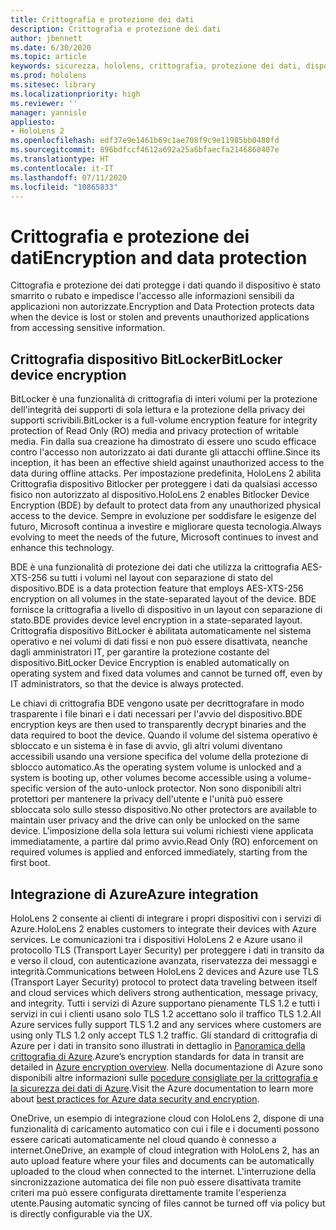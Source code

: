 ```yaml
---
title: Crittografia e protezione dei dati
description: Crittografia e protezione dei dati
author: jbennett
ms.date: 6/30/2020
ms.topic: article
keywords: sicurezza, hololens, crittografia, protezione dei dati, dispositivo BitLocker, BitLocker, bitlocker, crittografia bitlocker, integrazione di azure
ms.prod: hololens
ms.sitesec: library
ms.localizationpriority: high
ms.reviewer: ''
manager: yannisle
appliesto:
- HoloLens 2
ms.openlocfilehash: edf37e9e1461b69c1ae708f9c9e11985bb0480fd
ms.sourcegitcommit: 896bdfccf4612a692a25a6bfaecfa2146860407e
ms.translationtype: HT
ms.contentlocale: it-IT
ms.lasthandoff: 07/11/2020
ms.locfileid: "10865833"
---
```

# <span data-ttu-id="54101-104">Crittografia e protezione dei dati</span><span class="sxs-lookup"><span data-stu-id="54101-104">Encryption and data protection</span></span>

<span data-ttu-id="54101-105">Cittografia e protezione dei dati protegge i dati quando il dispositivo è stato smarrito o rubato e impedisce l'accesso alle informazioni sensibili da applicazioni non autorizzate.</span><span class="sxs-lookup"><span data-stu-id="54101-105">Encryption and Data Protection protects data when the device is lost or stolen and prevents unauthorized applications from accessing sensitive information.</span></span>

## <span data-ttu-id="54101-106">Crittografia dispositivo BitLocker</span><span class="sxs-lookup"><span data-stu-id="54101-106">BitLocker device encryption</span></span>

<span data-ttu-id="54101-107">BitLocker è una funzionalità di crittografia di interi volumi per la protezione dell'integrità dei supporti di sola lettura e la protezione della privacy dei supporti scrivibili.</span><span class="sxs-lookup"><span data-stu-id="54101-107">BitLocker is a full-volume encryption feature for integrity protection of Read Only (RO) media and privacy protection of writable media.</span></span>  <span data-ttu-id="54101-108">Fin dalla sua creazione ha dimostrato di essere uno scudo efficace contro l'accesso non autorizzato ai dati durante gli attacchi offline.</span><span class="sxs-lookup"><span data-stu-id="54101-108">Since its inception, it has been an effective shield against unauthorized access to the data during offline attacks.</span></span> <span data-ttu-id="54101-109">Per impostazione predefinita, HoloLens 2 abilita Crittografia dispositivo Bitlocker per proteggere i dati da qualsiasi accesso fisico non autorizzato al dispositivo.</span><span class="sxs-lookup"><span data-stu-id="54101-109">HoloLens 2 enables Bitlocker Device Encryption (BDE) by default to protect data from any unauthorized physical access to the device.</span></span> <span data-ttu-id="54101-110">Sempre in evoluzione per soddisfare le esigenze del futuro, Microsoft continua a investire e migliorare questa tecnologia.</span><span class="sxs-lookup"><span data-stu-id="54101-110">Always evolving to meet the needs of the future, Microsoft continues to invest and enhance this technology.</span></span>

<span data-ttu-id="54101-111">BDE è una funzionalità di protezione dei dati che utilizza la crittografia AES-XTS-256 su tutti i volumi nel layout con separazione di stato del dispositivo.</span><span class="sxs-lookup"><span data-stu-id="54101-111">BDE is a data protection feature that employs AES-XTS-256 encryption on all volumes in the state-separated layout of the device.</span></span> <span data-ttu-id="54101-112">BDE fornisce la crittografia a livello di dispositivo in un layout con separazione di stato.</span><span class="sxs-lookup"><span data-stu-id="54101-112">BDE provides device level encryption in a state-separated layout.</span></span> <span data-ttu-id="54101-113">Crittografia dispositivo BitLocker è abilitata automaticamente nel sistema operativo e nei volumi di dati fissi e non può essere disattivata, neanche dagli amministratori IT, per garantire la protezione costante del dispositivo.</span><span class="sxs-lookup"><span data-stu-id="54101-113">BitLocker Device Encryption is enabled automatically on operating system and fixed data volumes and cannot be turned off, even by IT administrators, so that the device is always protected.</span></span>

<span data-ttu-id="54101-114">Le chiavi di crittografia BDE vengono usate per decrittografare in modo trasparente i file binari e i dati necessari per l'avvio del dispositivo.</span><span class="sxs-lookup"><span data-stu-id="54101-114">BDE encryption keys are then used to transparently decrypt binaries and the data required to boot the device.</span></span> <span data-ttu-id="54101-115">Quando il volume del sistema operativo è sbloccato e un sistema è in fase di avvio, gli altri volumi diventano accessibili usando una versione specifica del volume della protezione di sblocco automatico.</span><span class="sxs-lookup"><span data-stu-id="54101-115">As the operating system volume is unlocked and a system is booting up, other volumes become accessible using a volume-specific version of the auto-unlock protector.</span></span> <span data-ttu-id="54101-116">Non sono disponibili altri protettori per mantenere la privacy dell'utente e l'unità può essere sbloccata solo sullo stesso dispositivo.</span><span class="sxs-lookup"><span data-stu-id="54101-116">No other protectors are available to maintain user privacy and the drive can only be unlocked on the same device.</span></span> <span data-ttu-id="54101-117">L'imposizione della sola lettura sui volumi richiesti viene applicata immediatamente, a partire dal primo avvio.</span><span class="sxs-lookup"><span data-stu-id="54101-117">Read Only (RO) enforcement on required volumes is applied and enforced immediately, starting from the first boot.</span></span>

## <span data-ttu-id="54101-118">Integrazione di Azure</span><span class="sxs-lookup"><span data-stu-id="54101-118">Azure integration</span></span> 

<span data-ttu-id="54101-119">HoloLens 2 consente ai clienti di integrare i propri dispositivi con i servizi di Azure.</span><span class="sxs-lookup"><span data-stu-id="54101-119">HoloLens 2 enables customers to integrate their devices with Azure services.</span></span> <span data-ttu-id="54101-120">Le comunicazioni tra i dispositivi HoloLens 2 e Azure usano il protocollo TLS (Transport Layer Security) per proteggere i dati in transito da e verso il cloud, con autenticazione avanzata, riservatezza dei messaggi e integrità.</span><span class="sxs-lookup"><span data-stu-id="54101-120">Communications between HoloLens 2 devices and Azure use TLS (Transport Layer Security) protocol to protect data traveling between itself and cloud services which delivers strong authentication, message privacy, and integrity.</span></span> <span data-ttu-id="54101-121">Tutti i servizi di Azure supportano pienamente TLS 1.2 e tutti i servizi in cui i clienti usano solo TLS 1.2 accettano solo il traffico TLS 1.2.</span><span class="sxs-lookup"><span data-stu-id="54101-121">All Azure services fully support TLS 1.2 and any services where customers are using only TLS 1.2 only accept TLS 1.2 traffic.</span></span> <span data-ttu-id="54101-122">Gli standard di crittografia di Azure per i dati in transito sono illustrati in dettaglio in [Panoramica della crittografia di Azure](https://docs.microsoft.com/azure/security/fundamentals/encryption-overview).</span><span class="sxs-lookup"><span data-stu-id="54101-122">Azure’s encryption standards for data in transit are detailed in [Azure encryption overview](https://docs.microsoft.com/azure/security/fundamentals/encryption-overview).</span></span> <span data-ttu-id="54101-123">Nella documentazione di Azure sono disponibili altre informazioni sulle [pocedure consigliate per la crittografia e la sicurezza dei dati di Azure](https://docs.microsoft.com/azure/security/fundamentals/data-encryption-best-practices).</span><span class="sxs-lookup"><span data-stu-id="54101-123">Visit the Azure documentation to learn more about [best practices for Azure data security and encryption](https://docs.microsoft.com/azure/security/fundamentals/data-encryption-best-practices).</span></span> 

<span data-ttu-id="54101-124">OneDrive, un esempio di integrazione cloud con HoloLens 2, dispone di una funzionalità di caricamento automatico con cui i file e i documenti possono essere caricati automaticamente nel cloud quando è connesso a internet.</span><span class="sxs-lookup"><span data-stu-id="54101-124">OneDrive, an example of cloud integration with HoloLens 2, has an auto upload feature where your files and documents can be automatically uploaded to the cloud when connected to the internet.</span></span> <span data-ttu-id="54101-125">L'interruzione della sincronizzazione automatica dei file non può essere disattivata tramite criteri ma può essere configurata direttamente tramite l'esperienza utente.</span><span class="sxs-lookup"><span data-stu-id="54101-125">Pausing automatic syncing of files cannot be turned off via policy but is directly configurable via the UX.</span></span> 
